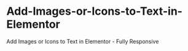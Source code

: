 # Add-Images-or-Icons-to-Text-in-Elementor
Add Images or Icons to Text in Elementor - Fully Responsive
